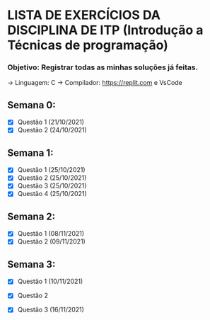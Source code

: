 # LISTA DE EXERCÍCIOS DA DISCIPLINA DE ITP (Introdução a Técnicas de programação)

### Objetivo: Registrar todas as minhas soluções já feitas.
-> Linguagem: C
-> Compilador: https://replit.com e VsCode


## Semana 0:

- [x] Questão 1 (21/10/2021)
- [x] Questão 2 (24/10/2021)

## Semana 1:

- [x] Questão 1 (25/10/2021)
- [x] Questão 2 (25/10/2021)
- [x] Questão 3 (25/10/2021)
- [x] Questão 4 (25/10/2021)

## Semana 2:

- [x] Questão 1 (08/11/2021)
- [x] Questão 2 (09/11/2021)

## Semana 3:

- [x] Questão 1 (10/11/2021)
- [x] Questão 2
- [x] Questão 3 (16/11/2021)

